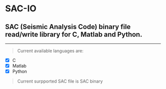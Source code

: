 # SAC-IO
## SAC (Seismic Analysis Code) binary file read/write library for C, Matlab and Python.

---
>Current available languages are:
- [x] C
- [x] Matlab 
- [x] Python

>Current surpported SAC file is SAC binary

